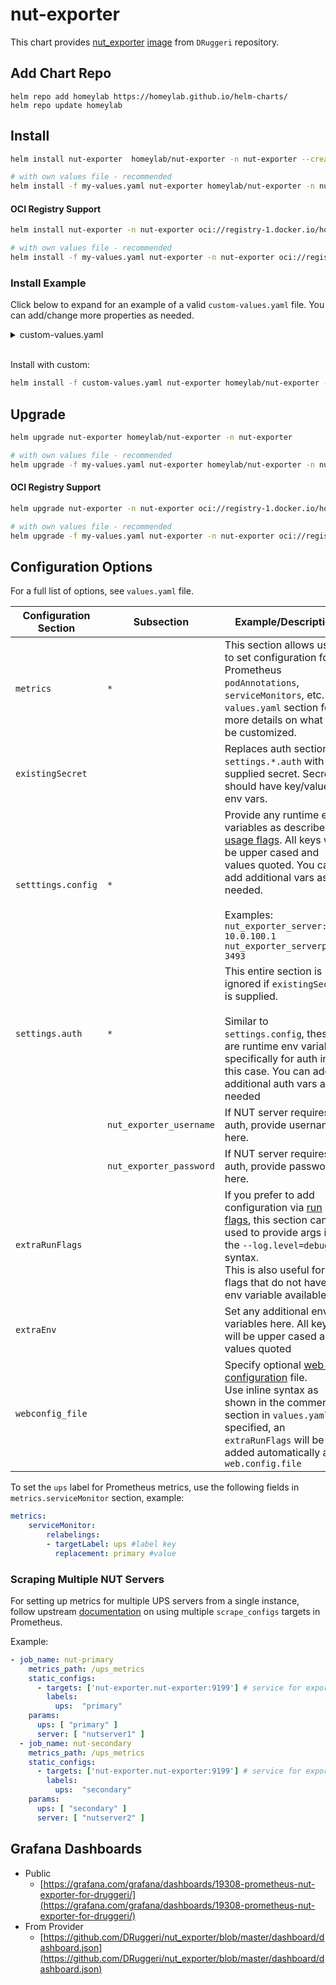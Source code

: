# nut-exporter
This chart provides [nut_exporter](https://github.com/DRuggeri/nut_exporter) [image](https://hub.docker.com/r/druggeri/nut_exporter) from `DRuggeri` repository. 

## Add Chart Repo
```
helm repo add homeylab https://homeylab.github.io/helm-charts/
helm repo update homeylab
```

## Install
```bash
helm install nut-exporter  homeylab/nut-exporter -n nut-exporter --create-namespace

# with own values file - recommended
helm install -f my-values.yaml nut-exporter homeylab/nut-exporter -n nut-exporter --create-namespace
```

#### OCI Registry Support
```bash
helm install nut-exporter -n nut-exporter oci://registry-1.docker.io/homeylab/nut-exporter --version X.Y.Z --create-namespace

# with own values file - recommended
helm install -f my-values.yaml nut-exporter -n nut-exporter oci://registry-1.docker.io/homeylab/nut-exporter --version X.Y.Z --create-namespace
```

### Install Example
Click below to expand for an example of a valid `custom-values.yaml` file. You can add/change more properties as needed.

<details closed>
<summary>custom-values.yaml</summary>
<br>

```yaml
# custom-values.yaml
settings:
  config:
    nut_exporter_server: "10.0.100.1"
    nut_exporter_serverport: 3493
  # ignored if `existingSecret specified`
  auth:
    nut_exporter_username: "user"
    nut_exporter_password: "samplepass"
metrics:
  enabled: true
  serviceMonitor:
    enabled: true
    additionalLabels:
      app: nut_exporter
    relabelings: # assign target nut_exporter `ups: primary` label in Prometheus
      - targetLabel: ups
        replacement: primary
```
</details>
<br>

Install with custom:
```bash
helm install -f custom-values.yaml nut-exporter homeylab/nut-exporter -n nut-exporter --create-namespace
```

## Upgrade
```bash
helm upgrade nut-exporter homeylab/nut-exporter -n nut-exporter

# with own values file - recommended
helm upgrade -f my-values.yaml nut-exporter homeylab/nut-exporter -n nut-exporter
```

#### OCI Registry Support
```bash
helm upgrade nut-exporter -n nut-exporter oci://registry-1.docker.io/homeylab/nut-exporter --version X.Y.Z

# with own values file - recommended
helm upgrade -f my-values.yaml nut-exporter -n nut-exporter oci://registry-1.docker.io/homeylab/nut-exporter --version X.Y.Z
```

## Configuration Options
For a full list of options, see `values.yaml` file.

| Configuration Section | Subsection | Example/Description |
| --------------------- | ---------- | ------------------- |
| `metrics` | `*` | This section allows users to set configuration for Prometheus `podAnnotations`, `serviceMonitors`, etc. See `values.yaml` section for more details on what can be customized. |
| `existingSecret` |  | Replaces auth sections of `settings.*.auth` with user supplied secret. Secrets should have key/value for env vars. |
| `setttings.config` | `*` | Provide any runtime env variables as described in [usage flags](https://github.com/DRuggeri/nut_exporter#usage). All keys will be upper cased and values quoted. You can add additional vars as needed.<br><br>Examples:<br> `nut_exporter_server: 10.0.100.1`<br>`nut_exporter_serverport: 3493` |
| `settings.auth` |  `*` | This entire section is ignored if `existingSecret` is supplied.<br><br>Similar to `settings.config`, these are runtime env variables, specifically for auth in this case. You can add additional auth vars as needed |
|  | `nut_exporter_username` | If NUT server requires auth, provide username here. |
|  | `nut_exporter_password` | If NUT server requires auth, provide password here. |
| `extraRunFlags` |  | If you prefer to add configuration via [run flags](https://github.com/DRuggeri/nut_exporter#usage), this section can be used to provide args in the `--log.level=debug` syntax.<br>This is also useful for flags that do not have an env variable available |
| `extraEnv` |  | Set any additional env variables here. All keys will be upper cased and values quoted |
| `webconfig_file` |  |  Specify optional [web-configuration](https://github.com/prometheus/exporter-toolkit/blob/master/docs/web-configuration.md) file.<br>Use inline syntax as shown in the commented section in `values.yaml`. If specified, an `extraRunFlags` will be added automatically as `--web.config.file` |

To set the `ups` label for Prometheus metrics, use the following fields in `metrics.serviceMonitor` section, example:

```yaml
metrics:
    serviceMonitor:
        relabelings:
        - targetLabel: ups #label key
          replacement: primary #value
```

### Scraping Multiple NUT Servers
For setting up metrics for multiple UPS servers from a single instance, follow upstream [documentation](https://github.com/DRuggeri/nut_exporter#example-prometheus-scrape-configurations) on using multiple `scrape_configs` targets in Prometheus.

Example:
```yaml
- job_name: nut-primary
    metrics_path: /ups_metrics
    static_configs:
      - targets: ['nut-exporter.nut-exporter:9199'] # service for exporter, example given from chart defaults
        labels:
          ups:  "primary"
    params:
      ups: [ "primary" ]
      server: [ "nutserver1" ]
  - job_name: nut-secondary
    metrics_path: /ups_metrics
    static_configs:
      - targets: ['nut-exporter.nut-exporter:9199'] # service for exporter, example given from chart defaults
        labels:
          ups:  "secondary"
    params:
      ups: [ "secondary" ]
      server: [ "nutserver2" ]
```

## Grafana Dashboards
- Public
  - [https://grafana.com/grafana/dashboards/19308-prometheus-nut-exporter-for-druggeri/](https://grafana.com/grafana/dashboards/19308-prometheus-nut-exporter-for-druggeri/)
- From Provider
  - [https://github.com/DRuggeri/nut_exporter/blob/master/dashboard/dashboard.json](https://github.com/DRuggeri/nut_exporter/blob/master/dashboard/dashboard.json)